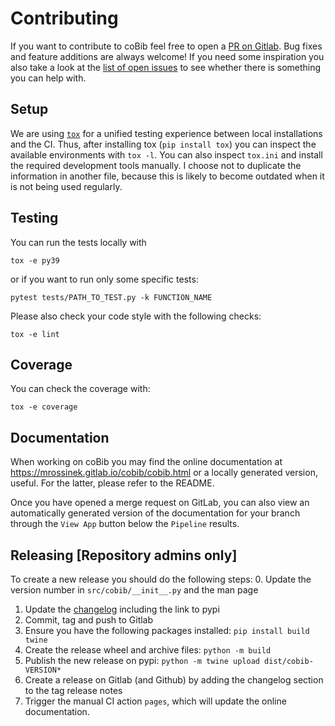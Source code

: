 # Contributing
If you want to contribute to coBib feel free to open a [PR on Gitlab](https://gitlab.com/mrossinek/cobib/-/merge_requests).
Bug fixes and feature additions are always welcome!
If you need some inspiration you also take a look at the [list of open issues](https://gitlab.com/mrossinek/cobib/-/issues) to see whether there is something you can help with.

## Setup
We are using [`tox`](https://tox.readthedocs.io/en/latest/index.html) for a unified testing experience between local installations and the CI.
Thus, after installing tox (`pip install tox`) you can inspect the available environments with `tox -l`.
You can also inspect `tox.ini` and install the required development tools manually.
I choose not to duplicate the information in another file, because this is likely to become outdated when it is not being used regularly.

## Testing
You can run the tests locally with
```
tox -e py39
```
or if you want to run only some specific tests:
```
pytest tests/PATH_TO_TEST.py -k FUNCTION_NAME
```
Please also check your code style with the following checks:
```
tox -e lint
```

## Coverage
You can check the coverage with:
```
tox -e coverage
```

## Documentation
When working on coBib you may find the online documentation at https://mrossinek.gitlab.io/cobib/cobib.html or a locally generated version, useful.
For the latter, please refer to the README.

Once you have opened a merge request on GitLab, you can also view an automatically generated version of the documentation for your branch through the `View App` button below the `Pipeline` results.

## Releasing [Repository admins only]
To create a new release you should do the following steps:
0. Update the version number in `src/cobib/__init__.py` and the man page
1. Update the [changelog](CHANGELOG.md) including the link to pypi
2. Commit, tag and push to Gitlab
3. Ensure you have the following packages installed: `pip install build twine`
4. Create the release wheel and archive files: `python -m build`
5. Publish the new release on pypi: `python -m twine upload dist/cobib-VERSION*`
6. Create a release on Gitlab (and Github) by adding the changelog section to the tag release notes
7. Trigger the manual CI action `pages`, which will update the online documentation.
